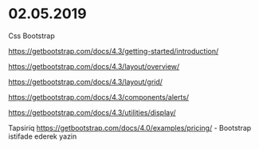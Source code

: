 # 02.05.2019

Css Bootstrap


https://getbootstrap.com/docs/4.3/getting-started/introduction/

https://getbootstrap.com/docs/4.3/layout/overview/

https://getbootstrap.com/docs/4.3/layout/grid/

https://getbootstrap.com/docs/4.3/components/alerts/

https://getbootstrap.com/docs/4.3/utilities/display/



Tapsiriq
https://getbootstrap.com/docs/4.0/examples/pricing/  -  Bootstrap istifade ederek yazin
